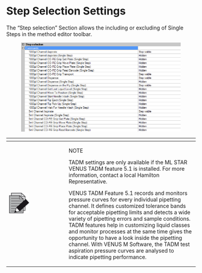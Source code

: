 # Step Selection Settings

The “Step selection” Section allows the including or excluding of Single Steps in the method editor toolbar.

<figure><img src="../../../.gitbook/assets/image (88).png" alt=""><figcaption></figcaption></figure>

<table data-header-hidden><thead><tr><th width="145"></th><th></th></tr></thead><tbody><tr><td><img src="../../../.gitbook/assets/image (1).png" alt="" data-size="original"></td><td><p>NOTE </p><p>TADM settings are only available if the ML STAR VENUS TADM feature 5.1 is installed. For more information, contact a local Hamilton Representative. </p><p></p><p>VENUS TADM Feature 5.1 records and monitors pressure curves for every individual pipetting channel. It defines customized tolerance bands for acceptable pipetting limits and detects a wide variety of pipetting errors and sample conditions. TADM features help in customizing liquid classes and monitor processes at the same time gives the opportunity to have a look inside the pipetting channel. With VENUS M Software, the TADM test aspiration pressure curves are analysed to indicate pipetting performance.</p></td></tr></tbody></table>
